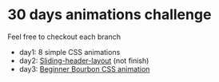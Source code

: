 # 30 days animations challenge 
  
Feel free to checkout each branch

  - day1: 8 simple CSS animations
  - day2: [Sliding-header-layout](http://tympanus.net/codrops/2014/12/23/sliding-header-layout/) (not finish)
  - day3: [Beginner Bourbon CSS animation](http://webdesign.tutsplus.com/tutorials/a-beginners-introduction-to-css-animation--cms-21068)
